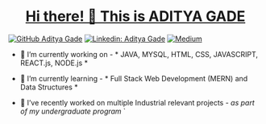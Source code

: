<a href="https://github.com/Aditya12Gade">
  <h1 align="center"> Hi there! 👋 This is ADITYA GADE</h1>
</a>

[![GitHub Aditya Gade](https://img.shields.io/badge/Aditya_Gade-Github-red)](https://github.com/Aditya12Gade)
[![Linkedin: Aditya Gade](https://img.shields.io/badge/Aditya_Gade-Linkedin-blue)](https://www.linkedin.com/in/aditya-gade-5667b7193/)
[![Medium](https://img.shields.io/badge/Aditya_Gade-MediuM-white)](https://medium.com/@adityagade0751)






- 🔭 I’m currently working on - * JAVA, MYSQL, HTML, CSS, JAVASCRIPT, REACT.js, NODE.js *

- 🌱 I’m currently learning - * Full Stack Web Development (MERN) and Data Structures *

- 👯 I’ve recently worked on multiple Industrial relevant projects - *as part of my undergraduate program* 
`
